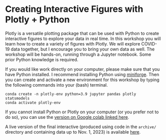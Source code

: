 # Creating Interactive Figures with Plotly + Python

Plotly is a versatile plotting package that can be used with Python to create interactive figures to explore your data in real time.  In this workshop you will learn how to create a variety of figures with Plotly.  We will explore COVID-19 data together, but I encourage you to bring your own data as well.  The workshop will be hands-on, running through a Jupyter notebook.  Some prior Python knowledge is required.  

If you would like work directly on your computer, please make sure that you have Python installed.  I recommend installing Python using [miniforge](https://github.com/conda-forge/miniforge). Then you can create and activate a new environment for this workshop by typing the following commands into your (bash) terminal.

```
conda create -n plotly-env python=3.9 jupyter pandas plotly statsmodels
conda activate plotly-env
```


If you cannot install Python or Plotly on your computer (or you prefer not to do so), you can use the [version on Google colab linked here](https://colab.research.google.com/drive/1g8nYzA3OPRGwMosPOmGVEmRxmc2Rf5ZK?usp=sharing).

A live version of the final interactive (produced using code in the `archive/` directory and containing data up to Nov. 1, 2023) is available [here](https://ageller.github.io/IntroToPlotly/plotly_graph.html).


